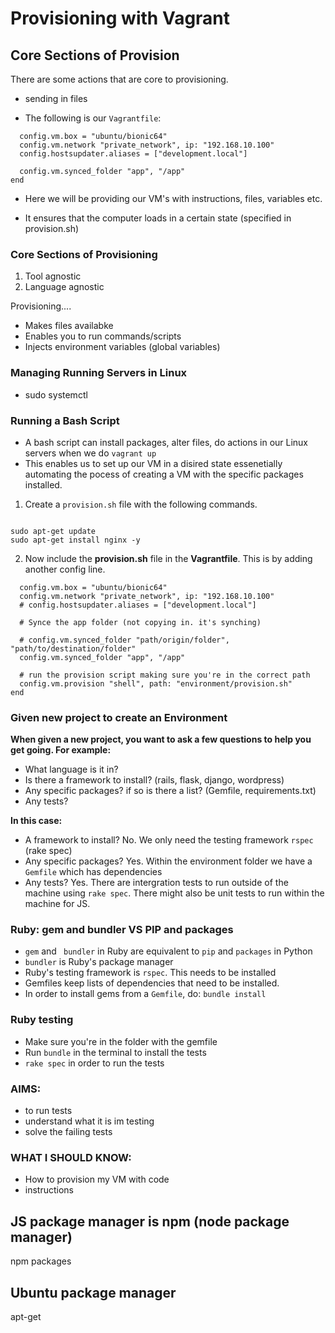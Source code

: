 # Provisioning with Vagrant

## Core Sections of Provision
There are some actions that are core to provisioning.
- sending in files

* The following is our `Vagrantfile`:
```Vagrant.configure("2") do |config|
  config.vm.box = "ubuntu/bionic64"
  config.vm.network "private_network", ip: "192.168.10.100"
  config.hostsupdater.aliases = ["development.local"]

  config.vm.synced_folder "app", "/app"
end
```
* Here we will be providing our VM's with instructions, files, variables etc.

* It ensures that the computer loads in a certain state (specified in provision.sh)

### Core Sections of Provisioning

1. Tool agnostic
2. Language agnostic

Provisioning....

 * Makes files availabke
 * Enables you to run commands/scripts
 * Injects environment variables (global variables)

### Managing Running Servers in Linux
* sudo systemctl <action> <server>

### Running a Bash Script
* A bash script can install packages, alter files, do actions in our Linux servers when we do `vagrant up`
* This enables us to set up our VM in a disired state essenetially automating the pocess of creating a VM with the specific packages installed.

1. Create a `provision.sh` file with the following commands.
```#!/bin/bash

sudo apt-get update
sudo apt-get install nginx -y
```

2. Now include the **provision.sh** file in the **Vagrantfile**. This is by adding another config line.
```Vagrant.configure("2") do |config|
  config.vm.box = "ubuntu/bionic64"
  config.vm.network "private_network", ip: "192.168.10.100"
  # config.hostsupdater.aliases = ["development.local"]

  # Synce the app folder (not copying in. it's synching)

  # config.vm.synced_folder "path/origin/folder", "path/to/destination/folder"
  config.vm.synced_folder "app", "/app"

  # run the provision script making sure you're in the correct path
  config.vm.provision "shell", path: "environment/provision.sh"
end
```



### Given new project to create an Environment
**When given a new project, you want to ask a few questions to help you get going. For example:**
* What language is it in?
* Is there a framework to install? (rails, flask, django, wordpress)
* Any specific packages? if so is there a list? (Gemfile, requirements.txt)
* Any tests?

**In this case:**
* A framework to install? No. We only need the testing framework `rspec` (rake spec)
* Any specific packages? Yes. Within the environment folder we have a `Gemfile` which has dependencies
* Any tests? Yes. There are intergration tests to run outside of the machine using `rake spec`. There might also be unit tests to run within the machine for JS.


### Ruby: gem and bundler VS PIP and packages
* `gem` and ` bundler` in Ruby are equivalent to `pip` and `packages` in Python
* `bundler` is Ruby's package manager
* Ruby's testing framework is `rspec`. This needs to be installed
* Gemfiles keep lists of dependencies that need to be installed.
* In order to install gems from a `Gemfile`, do: `bundle install`


### Ruby testing
* Make sure you're in the folder with the gemfile
* Run `bundle` in the terminal to install the tests
* `rake spec` in order to run the tests

### AIMS:
* to run tests
* understand what it is im testing
* solve the failing tests

### WHAT I SHOULD KNOW:
* How to provision my VM with code
* instructions

## JS package manager is npm (node package manager)
npm packages

## Ubuntu package manager
apt-get
